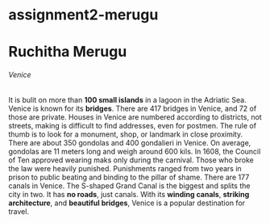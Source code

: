 # assignment2-merugu
# Ruchitha Merugu
###### Venice

It is bulit on more than **100 small islands** in a lagoon in the Adriatic Sea. Venice is known for its **bridges**. There are 417 bridges in Venice, and 72 of those are private. Houses in Venice are numbered according to districts, not streets, making is difficult to find addresses, even for postmen. The rule of thumb is to look for a monument, shop, or landmark in close proximity. There are about 350 gondolas and 400 gondalieri in Venice. On average, gondolas are 11 meters long and weigh around 600 kils. In 1608, the Council of Ten approved wearing maks only during the carnival. Those who broke the law were heavily punished. Punishments ranged from two years in prison to public beating and binding to the pillar of shame. There are 177 canals in Venice. The S-shaped Grand Canal is the biggest and splits the city in two. It has **no roads**, just canals. With its **winding canals**, **striking architecture**, and **beautiful bridges**, Venice is a popular destination for travel.

